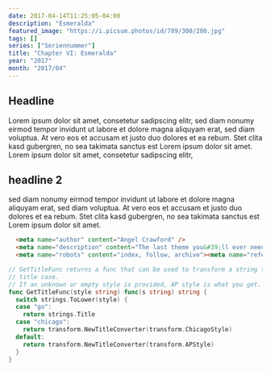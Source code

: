 ```yaml
---
date: 2017-04-14T11:25:05-04:00
description: "Esmeralda"
featured_image: "https://i.picsum.photos/id/789/300/200.jpg"
tags: []
series: ["Seriennummer"]
title: "Chapter VI: Esmeralda"
year: "2017"
month: "2017/04"
---
```


## Headline
Lorem ipsum dolor sit amet, consetetur sadipscing elitr, sed diam nonumy eirmod tempor invidunt ut labore et dolore magna aliquyam erat, sed diam voluptua. At vero eos et accusam et justo duo dolores et ea rebum. Stet clita kasd gubergren, no sea takimata sanctus est Lorem ipsum dolor sit amet. Lorem ipsum dolor sit amet, consetetur sadipscing elitr, 

## headline 2
sed diam nonumy eirmod tempor invidunt ut labore et dolore magna aliquyam erat, sed diam voluptua. At vero eos et accusam et justo duo dolores et ea rebum. Stet clita kasd gubergren, no sea takimata sanctus est Lorem ipsum dolor sit amet.

```html
  <meta name="author" content="Angel Crawford" />
  <meta name="description" content="The last theme you&#39;ll ever need. Maybe." />
  <meta name="robots" content="index, follow, archive"><meta name="referrer" content="always" />
```

```go {linenos=table,hl_lines=[8,"15-17"],linenostart=199}
// GetTitleFunc returns a func that can be used to transform a string to
// title case.
// If an unknown or empty style is provided, AP style is what you get.
func GetTitleFunc(style string) func(s string) string {
  switch strings.ToLower(style) {
  case "go":
    return strings.Title
  case "chicago":
    return transform.NewTitleConverter(transform.ChicagoStyle)
  default:
    return transform.NewTitleConverter(transform.APStyle)
  }
}
```
